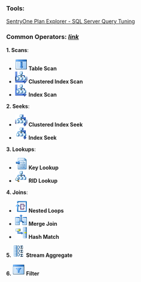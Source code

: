 ### Tools:
[SentryOne Plan Explorer - SQL Server Query Tuning](https://www.sentryone.com/plan-explorer)

### Common Operators: [*link*](https://docs.microsoft.com/en-us/sql/relational-databases/showplan-logical-and-physical-operators-reference)

**1. Scans**:
- ![alt text](imgs/table-scan-32x.gif) **Table Scan**
- ![alt text](imgs/clustered-index-scan-32x.gif) **Clustered Index Scan** 
- ![alt text](imgs/nonclustered-index-scan-32x.gif) **Index Scan** 

**2. Seeks**:
- ![alt text](imgs/clustered-index-seek-32x.gif) **Clustered Index Seek** 
- ![alt text](imgs/index-seek-32x.gif) **Index Seek** 

**3. Lookups**:
- ![alt text](imgs/bookmark-lookup-32x.gif) **Key Lookup** 
- ![alt text](imgs/rid-nonclust-locate-32x.gif) **RID Lookup** 

**4. Joins**:
- ![alt text](imgs/nested-loops-32x.gif) **Nested Loops** 
- ![alt text](imgs/merge-join-32x.gif) **Merge Join** 
- ![alt text](imgs/hash-match-32x.gif) **Hash Match** 

**5.** ![alt text](imgs/stream-aggregate-32x.gif) **Stream Aggregate**

**6.** ![alt text](imgs/filter-32x.gif) **Filter**
